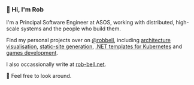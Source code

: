 ### 👋 Hi, I'm Rob

I'm a Principal Software Engineer at ASOS, working with distributed, high-scale systems and the people who build them.

Find my personal projects over on [@robbell][github-robbell], including [architecture visualisation][c4-diagrams], [static-site generation][hi-blog], [.NET templates for Kubernetes][k8s-template] and [games development][7drl].

I also occassionally write at [rob-bell.net][website].

👀 Feel free to look around.

[github-robbell]: https://github.com/robbell
[website]: https://rob-bell.net
[c4-diagrams]: https://github.com/robbell/plantuml-c4
[hi-blog]: https://github.com/robbell/hi
[k8s-template]: https://github.com/robbell/dotnet-aks-api-template
[7drl]: https://github.com/robbell/7drl
